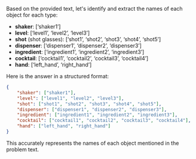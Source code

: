Based on the provided text, let's identify and extract the names of each object for each type:

- **shaker**: [‘shaker1’]
- **level**: [‘level1’, ‘level2’, ‘level3’]
- **shot** (shot glasses): [‘shot1’, ‘shot2’, ‘shot3’, ‘shot4’, ‘shot5’]
- **dispenser**: [‘dispenser1’, ‘dispenser2’, ‘dispenser3’]
- **ingredient**: [‘ingredient1’, ‘ingredient2’, ‘ingredient3’]
- **cocktail**: [‘cocktail1’, ‘cocktail2’, ‘cocktail3’, ‘cocktail4’]
- **hand**: [‘left_hand’, ‘right_hand’]

Here is the answer in a structured format:

```json
{
    "shaker": ["shaker1"],
    "level": ["level1", "level2", "level3"],
    "shot": ["shot1", "shot2", "shot3", "shot4", "shot5"],
    "dispenser": ["dispenser1", "dispenser2", "dispenser3"],
    "ingredient": ["ingredient1", "ingredient2", "ingredient3"],
    "cocktail": ["cocktail1", "cocktail2", "cocktail3", "cocktail4"],
    "hand": ["left_hand", "right_hand"]
}
```

This accurately represents the names of each object mentioned in the problem text.